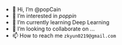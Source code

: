 - 👋 Hi, I’m @popCain
- 👀 I’m interested in *poppin*
- 🌱 I’m currently learning Deep Learning
- 💞️ I’m looking to collaborate on ...
- 📫 How to reach me `zkyun0219@gmail.com`

<!---
popCain/popCain is a ✨ special ✨ repository because its `README.md` (this file) appears on your GitHub profile.
You can click the Preview link to take a look at your changes.
--->
